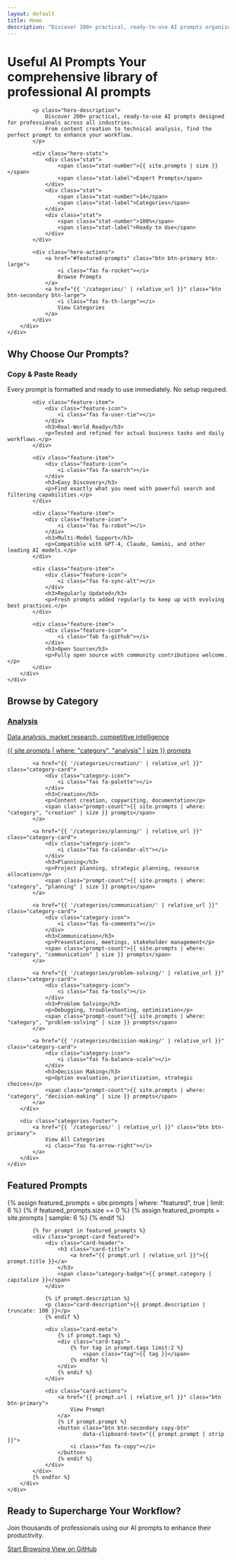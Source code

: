 ```yaml
---
layout: default
title: Home
description: "Discover 200+ practical, ready-to-use AI prompts organized by workflow and profession. Copy, paste, and enhance your productivity with expert-crafted prompts."
---
```


<div class="hero-section">
    <div class="container">
        <div class="hero-content">
            <h1 class="hero-title">
                Useful AI Prompts
                <span class="hero-subtitle">Your comprehensive library of professional AI prompts</span>
            </h1>
            
            <p class="hero-description">
                Discover 200+ practical, ready-to-use AI prompts designed for professionals across all industries. 
                From content creation to technical analysis, find the perfect prompt to enhance your workflow.
            </p>
            
            <div class="hero-stats">
                <div class="stat">
                    <span class="stat-number">{{ site.prompts | size }}</span>
                    <span class="stat-label">Expert Prompts</span>
                </div>
                <div class="stat">
                    <span class="stat-number">14</span>
                    <span class="stat-label">Categories</span>
                </div>
                <div class="stat">
                    <span class="stat-number">100%</span>
                    <span class="stat-label">Ready to Use</span>
                </div>
            </div>
            
            <div class="hero-actions">
                <a href="#featured-prompts" class="btn btn-primary btn-large">
                    <i class="fas fa-rocket"></i>
                    Browse Prompts
                </a>
                <a href="{{ '/categories/' | relative_url }}" class="btn btn-secondary btn-large">
                    <i class="fas fa-th-large"></i>
                    View Categories
                </a>
            </div>
        </div>
    </div>
</div>

<div class="features-section">
    <div class="container">
        <h2 class="section-title">Why Choose Our Prompts?</h2>
        <div class="features-grid">
            <div class="feature-item">
                <div class="feature-icon">
                    <i class="fas fa-copy"></i>
                </div>
                <h3>Copy & Paste Ready</h3>
                <p>Every prompt is formatted and ready to use immediately. No setup required.</p>
            </div>
            
            <div class="feature-item">
                <div class="feature-icon">
                    <i class="fas fa-user-tie"></i>
                </div>
                <h3>Real-World Ready</h3>
                <p>Tested and refined for actual business tasks and daily workflows.</p>
            </div>
            
            <div class="feature-item">
                <div class="feature-icon">
                    <i class="fas fa-search"></i>
                </div>
                <h3>Easy Discovery</h3>
                <p>Find exactly what you need with powerful search and filtering capabilities.</p>
            </div>
            
            <div class="feature-item">
                <div class="feature-icon">
                    <i class="fas fa-robot"></i>
                </div>
                <h3>Multi-Model Support</h3>
                <p>Compatible with GPT-4, Claude, Gemini, and other leading AI models.</p>
            </div>
            
            <div class="feature-item">
                <div class="feature-icon">
                    <i class="fas fa-sync-alt"></i>
                </div>
                <h3>Regularly Updated</h3>
                <p>Fresh prompts added regularly to keep up with evolving best practices.</p>
            </div>
            
            <div class="feature-item">
                <div class="feature-icon">
                    <i class="fab fa-github"></i>
                </div>
                <h3>Open Source</h3>
                <p>Fully open source with community contributions welcome.</p>
            </div>
        </div>
    </div>
</div>

<div class="categories-section">
    <div class="container">
        <h2 class="section-title">Browse by Category</h2>
        <div class="categories-grid">
            <a href="{{ '/categories/analysis/' | relative_url }}" class="category-card">
                <div class="category-icon">
                    <i class="fas fa-chart-bar"></i>
                </div>
                <h3>Analysis</h3>
                <p>Data analysis, market research, competitive intelligence</p>
                <span class="prompt-count">{{ site.prompts | where: "category", "analysis" | size }} prompts</span>
            </a>
            
            <a href="{{ '/categories/creation/' | relative_url }}" class="category-card">
                <div class="category-icon">
                    <i class="fas fa-palette"></i>
                </div>
                <h3>Creation</h3>
                <p>Content creation, copywriting, documentation</p>
                <span class="prompt-count">{{ site.prompts | where: "category", "creation" | size }} prompts</span>
            </a>
            
            <a href="{{ '/categories/planning/' | relative_url }}" class="category-card">
                <div class="category-icon">
                    <i class="fas fa-calendar-alt"></i>
                </div>
                <h3>Planning</h3>
                <p>Project planning, strategic planning, resource allocation</p>
                <span class="prompt-count">{{ site.prompts | where: "category", "planning" | size }} prompts</span>
            </a>
            
            <a href="{{ '/categories/communication/' | relative_url }}" class="category-card">
                <div class="category-icon">
                    <i class="fas fa-comments"></i>
                </div>
                <h3>Communication</h3>
                <p>Presentations, meetings, stakeholder management</p>
                <span class="prompt-count">{{ site.prompts | where: "category", "communication" | size }} prompts</span>
            </a>
            
            <a href="{{ '/categories/problem-solving/' | relative_url }}" class="category-card">
                <div class="category-icon">
                    <i class="fas fa-tools"></i>
                </div>
                <h3>Problem Solving</h3>
                <p>Debugging, troubleshooting, optimization</p>
                <span class="prompt-count">{{ site.prompts | where: "category", "problem-solving" | size }} prompts</span>
            </a>
            
            <a href="{{ '/categories/decision-making/' | relative_url }}" class="category-card">
                <div class="category-icon">
                    <i class="fas fa-balance-scale"></i>
                </div>
                <h3>Decision Making</h3>
                <p>Option evaluation, prioritization, strategic choices</p>
                <span class="prompt-count">{{ site.prompts | where: "category", "decision-making" | size }} prompts</span>
            </a>
        </div>
        
        <div class="categories-footer">
            <a href="{{ '/categories/' | relative_url }}" class="btn btn-primary">
                View All Categories
                <i class="fas fa-arrow-right"></i>
            </a>
        </div>
    </div>
</div>

<div id="featured-prompts" class="featured-section">
    <div class="container">
        <h2 class="section-title">Featured Prompts</h2>
        <div class="featured-grid">
            {% assign featured_prompts = site.prompts | where: "featured", true | limit: 6 %}
            {% if featured_prompts.size == 0 %}
                {% assign featured_prompts = site.prompts | sample: 6 %}
            {% endif %}
            
            {% for prompt in featured_prompts %}
            <div class="prompt-card featured">
                <div class="card-header">
                    <h3 class="card-title">
                        <a href="{{ prompt.url | relative_url }}">{{ prompt.title }}</a>
                    </h3>
                    <span class="category-badge">{{ prompt.category | capitalize }}</span>
                </div>
                
                {% if prompt.description %}
                <p class="card-description">{{ prompt.description | truncate: 100 }}</p>
                {% endif %}
                
                <div class="card-meta">
                    {% if prompt.tags %}
                    <div class="card-tags">
                        {% for tag in prompt.tags limit:2 %}
                            <span class="tag">{{ tag }}</span>
                        {% endfor %}
                    </div>
                    {% endif %}
                </div>
                
                <div class="card-actions">
                    <a href="{{ prompt.url | relative_url }}" class="btn btn-primary">
                        View Prompt
                    </a>
                    {% if prompt.prompt %}
                    <button class="btn btn-secondary copy-btn" 
                            data-clipboard-text="{{ prompt.prompt | strip }}">
                        <i class="fas fa-copy"></i>
                    </button>
                    {% endif %}
                </div>
            </div>
            {% endfor %}
        </div>
    </div>
</div>

<div class="cta-section">
    <div class="container">
        <div class="cta-content">
            <h2>Ready to Supercharge Your Workflow?</h2>
            <p>Join thousands of professionals using our AI prompts to enhance their productivity.</p>
            <div class="cta-actions">
                <a href="/categories/" class="btn btn-primary btn-large">
                    Start Browsing
                    <i class="fas fa-arrow-right"></i>
                </a>
                <a href="{{ site.github_url }}" class="btn btn-secondary btn-large">
                    <i class="fab fa-github"></i>
                    View on GitHub
                </a>
            </div>
        </div>
    </div>
</div>